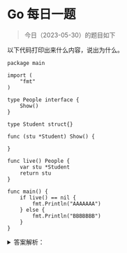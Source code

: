 # Go 每日一题

> 今日（2023-05-30）的题目如下

以下代码打印出来什么内容，说出为什么。

```golang
package main

import (
	"fmt"
)

type People interface {
	Show()
}

type Student struct{}

func (stu *Student) Show() {

}

func live() People {
	var stu *Student
	return stu
}

func main() {
	if live() == nil {
		fmt.Println("AAAAAAA")
	} else {
		fmt.Println("BBBBBBB")
	}
}
```

<details>
<summary>答案解析：</summary>
<div>

**结果**

```
BBBBBBB
```

**分析：**

我们需要了解 `interface` 的内部结构，才能理解这个题目的含义。（源码基于 **Go1.17**）

interface 在使用的过程中，共有两种表现形式

一种为**空接口(empty interface)**，定义如下：

```golang
var MyInterface interface{}
```

另一种为**非空接口(non-empty interface)**, 定义如下：

```golang
type MyInterface interface {
	function()
}
```

这两种 interface 类型在底层分别用两种 `struct` 表示，空接口为 `eface`, 非空接口为 `iface`。

#### 空接口 eface

空接口 eface 结构，由两个属性构成，一个是类型信息 _type，一个是数据信息。其数据结构声明如下：

```golang
type eface struct {      // 空接口
    _type *_type         // 类型信息
    data  unsafe.Pointer // 指向数据的指针(go 语言中特殊的指针类型 unsafe.Pointer 类似于 c 语言中的void*)
}
```

**_type 属性**：是 Go 语言中所有类型的公共描述，Go 语言几乎所有的数据结构都可以抽象成 `_type`，是所有类型的公共描述，**_type 负责决定 data 应该如何解释和操作**， `_type` 的结构如下：

```golang
type _type struct {
	size       uintptr // 类型大小
	ptrdata    uintptr // 前缀持有所有指针的内存大小
	hash       uint32  // 数据 hash 值
	tflag      tflag
	align      uint8   // 对齐
	fieldalign uint8   // 嵌入结构体时的对齐
	kind       uint8   // kind 有些枚举值 kind 等于 0 是无效的
	// function for comparing objects of this type
	// (ptr to object A, ptr to object B) -> ==?
	equal     func(unsafe.Pointer, unsafe.Pointer) bool
	gcdata    *byte
	str       nameOff
	ptrToThis typeOff
}
```

**data 属性**： 表示指向具体的实例数据的指针，它是一个 `unsafe.Pointer` 类型，相当于一个 C 的万能指针 `void*`。

#### 非空接口 iface

iface 表示 non-empty interface 的数据结构，非空接口初始化的过程就是初始化一个 iface 类型的结构，其中 `data` 的作用与 `eface` 的相同，这里不再多加描述。

```golang
type iface struct {
  tab  *itab
  data unsafe.Pointer
}
```

iface 结构中最重要的是 itab 结构（结构如下），每一个 `itab` 都占 32 字节的空间。itab 可以理解为 `pair<interface type, concrete type>` 。itab 里面包含了 interface 的一些关键信息，比如 method 的具体实现。

```golang
type itab struct {
  inter  *interfacetype   // 接口自身的元信息
  _type  *_type           // 具体类型的元信息
  hash   int32            // _type 里也有一个同样的 hash，此处多放一个是为了方便运行接口断言
  _      [4]byte
  fun    [1]uintptr       // 函数指针，指向具体类型所实现的方法
}
```

其中值得注意的字段，个人理解如下：

1. `interface type` 包含了一些关于 interface 本身的信息，比如 `package path`，包含的 `method`。这里的 interfacetype 是定义 interface 的一种抽象表示。
2. `_type` 表示具体化的类型，与 eface 的 `_type` 类型相同。
3. `hash` 字段其实是对 `_type.hash` 的拷贝，它会在 interface 的实例化时，用于快速判断目标类型和接口中的类型是否一致。另，Go 的 interface 的 Duck-typing 机制也是依赖这个字段来实现。
4. `fun` 字段其实是一个动态大小的数组，虽然声明时是固定大小为 1，但在使用时会直接通过 fun 指针获取其中的数据，并且不会检查数组的边界，所以该数组中保存的元素数量是不确定的。

所以，People 拥有一个 Show 方法，属于非空接口，People 的内部定义是一个 `iface` 结构体

```golang
type People interface {
    Show()  
}
```

``` golang
func live() People {
    var stu *Student
    return stu      
}
```

stu 是一个指向 nil 的空指针，但是最后 `return stu` 会触发匿名变量 `People = stu` 值拷贝动作，所以最后 `live()` 放回给上层的是一个 `People insterface{}` 类型，也就是一个 `iface struct{}` 类型。 stu 为 nil，只是`iface` 中的 `data` 为 nil 而已。 但是 `iface struct{}` 本身并不为 nil.

所以如下判断的结果为BBBBBBB：

```golang
func main() {   
    if live() == nil {  
        fmt.Println("AAAAAAA")      
    } else {
        fmt.Println("BBBBBBB")
    }
}
```

---

### 54 楼

stu 是一个指向 nil 的空指针，但是最后return stu 会触发匿名变量 People = stu 值拷贝动作，所以最后live()放回给上层的是一个People insterface{}类型，也就是一个iface struct{}类型。 stu 为 nil，只是iface中的 data 为 nil 而已。 但是iface struct{}本身并不为 nil.

</div>
</details>
